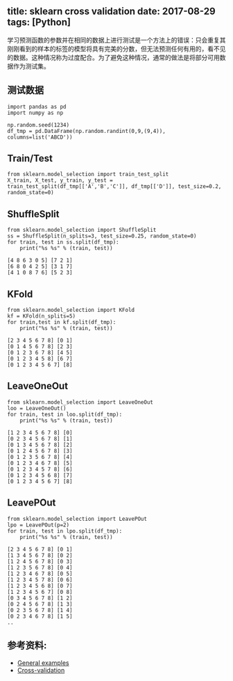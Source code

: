 title: sklearn cross validation
date: 2017-08-29
tags: [Python]
---
学习预测函数的参数并在相同的数据上进行测试是一个方法上的错误：只会重复其刚刚看到的样本的标签的模型将具有完美的分数，但无法预测任何有用的，看不见的数据。这种情况称为过度配合。为了避免这种情况，通常的做法是将部分可用数据作为测试集。

<!--more-->
## 测试数据
```
import pandas as pd
import numpy as np

np.random.seed(1234)
df_tmp = pd.DataFrame(np.random.randint(0,9,(9,4)), columns=list('ABCD'))
```

## Train/Test
```
from sklearn.model_selection import train_test_split
X_train, X_test, y_train, y_test = train_test_split(df_tmp[['A','B','C']], df_tmp[['D']], test_size=0.2, random_state=0)
```

## ShuffleSplit
```
from sklearn.model_selection import ShuffleSplit
ss = ShuffleSplit(n_splits=3, test_size=0.25, random_state=0)
for train, test in ss.split(df_tmp):
    print("%s %s" % (train, test))
```

    [4 8 6 3 0 5] [7 2 1]
    [6 8 0 4 2 5] [3 1 7]
    [4 1 0 8 7 6] [5 2 3]

## KFold
```
from sklearn.model_selection import KFold
kf = KFold(n_splits=5)
for train,test in kf.split(df_tmp):
    print("%s %s" % (train, test))
```

    [2 3 4 5 6 7 8] [0 1]
    [0 1 4 5 6 7 8] [2 3]
    [0 1 2 3 6 7 8] [4 5]
    [0 1 2 3 4 5 8] [6 7]
    [0 1 2 3 4 5 6 7] [8]

## LeaveOneOut
```
from sklearn.model_selection import LeaveOneOut
loo = LeaveOneOut()
for train, test in loo.split(df_tmp):
    print("%s %s" % (train, test))
```

    [1 2 3 4 5 6 7 8] [0]
    [0 2 3 4 5 6 7 8] [1]
    [0 1 3 4 5 6 7 8] [2]
    [0 1 2 4 5 6 7 8] [3]
    [0 1 2 3 5 6 7 8] [4]
    [0 1 2 3 4 6 7 8] [5]
    [0 1 2 3 4 5 7 8] [6]
    [0 1 2 3 4 5 6 8] [7]
    [0 1 2 3 4 5 6 7] [8]

## LeavePOut
```
from sklearn.model_selection import LeavePOut
lpo = LeavePOut(p=2)
for train, test in lpo.split(df_tmp):
    print("%s %s" % (train, test))
```

    [2 3 4 5 6 7 8] [0 1]
    [1 3 4 5 6 7 8] [0 2]
    [1 2 4 5 6 7 8] [0 3]
    [1 2 3 5 6 7 8] [0 4]
    [1 2 3 4 6 7 8] [0 5]
    [1 2 3 4 5 7 8] [0 6]
    [1 2 3 4 5 6 8] [0 7]
    [1 2 3 4 5 6 7] [0 8]
    [0 3 4 5 6 7 8] [1 2]
    [0 2 4 5 6 7 8] [1 3]
    [0 2 3 5 6 7 8] [1 4]
    [0 2 3 4 6 7 8] [1 5]
    ..

## 参考资料:
- [General examples](http://scikit-learn.org/stable/auto_examples/index.html)
- [Cross-validation](http://scikit-learn.org/stable/modules/cross_validation.html)